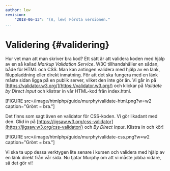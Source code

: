 ```yaml
---
author: lew
revision:
    "2018-06-13": "(A, lew) Första versionen."
...
```

Validering {#validering}
=======================

Hur vet man att man skriver bra kod? Ett sätt är att validera koden med hjälp av en så kallad *Markup Validation Service*. W3C tillhandahåller en sådan, både för HTML och CSS. Man kan antingen validera med hjälp av en länk, filuppladdning eller direkt inmatning. För att det ska fungera med en länk måste sidan ligga på en publik server, vilket den inte gör än. Vi går in på [https://validator.w3.org/](https://validator.w3.org/) och klickar på *Validate by Direct Input* och klistrar in vår HTML-kod från index.html.

[FIGURE src=/image/htmlphp/guide/murphy/validate-html.png?w=w2 caption="Grönt = bra."]

Det finns som sagt även en validator för CSS-koden. Vi gör likadant med den. Glid in på [https://jigsaw.w3.org/css-validator](https://jigsaw.w3.org/css-validator/) och *By Direct Input*. Klistra in och kör!

[FIGURE src=/image/htmlphp/guide/murphy/validate-css.png?w=w2 caption="Grönt = bra."]

Vi ska ta upp dessa verktygen lite senare i kursen och validera med hjälp av en länk direkt från vår sida. Nu tjatar Murphy om att vi måste jobba vidare, så det gör vi!
